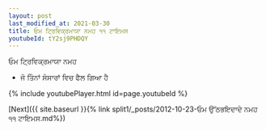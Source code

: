 ```yaml
---
layout: post
last_modified_at: 2021-03-30
title: ਓਮ ਟ੍ਰਿਵਿਕ੍ਰਮਾਯਾ ਨਮਹ ੧੧ ਟਾਇਮਸ
youtubeId: tY2sj9PHDQY
---
```

 
 
 ਓਮ ਟ੍ਰਿਵਿਕ੍ਰਮਾਯਾ ਨਮਹ  
 
 -  ਜੋ ਤਿੰਨਾਂ ਸੰਸਾਰਾਂ ਵਿਚ ਫੈਲ ਗਿਆ ਹੈ 
 
  
 
  
 
 
 
 
 
 


{% include youtubePlayer.html id=page.youtubeId %}
 
[Next]({{ site.baseurl }}{% link  split1/_posts/2012-10-23-ਓਮ ਉੱਠਭਇਦਾਦੇ ਨਮਹ ੧੧ ਟਾਇਮਸ.md%})
 
